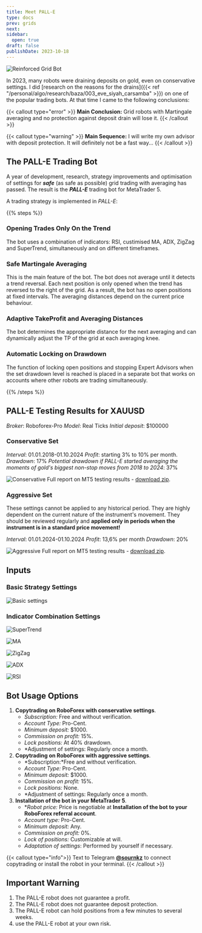 ```yaml
---
title: Meet PALL-E
type: docs
prev: grids
next: 
sidebar:
  open: true
draft: false
publishDate: 2023-10-18
---
```


![Reinforced Grid Bot](/images/personal/050/050.%20palle_logo_200x200.svg)

In 2023, many robots were draining deposits on gold, even on conservative settings. I did [research on the reasons for the drains]({{< ref "/personal/algo/research/baza/003_eve_siyah_carsamba" >}}) on one of the popular trading bots. At that time I came to the following conclusions:

{{< callout type="error" >}}
**Main Conclusion:** Grid robots with Martingale averaging and no protection against deposit drain will lose it. 
{{< /callout >}}

{{< callout type="warning" >}}
**Main Sequence:** I will write my own advisor with deposit protection. It will definitely not be a fast way...
{{< /callout >}}

## The PALL-E Trading Bot

A year of development, research, strategy improvements and optimisation of settings for **_safe_** (as safe as possible) grid trading with averaging has passed. The result is the **_PALL-E_** trading bot for MetaTrader 5.

A trading strategy is implemented in *PALL-E*:

{{% steps %}}

### Opening Trades Only On the Trend
The bot uses a combination of indicators: RSI, custimised MA, ADX, ZigZag and SuperTrend, simultaneously and on different timeframes.

### Safe Martingale Averaging
This is the main feature of the bot. The bot does not average until it detects a trend reversal. Each next position is only opened when the trend has reversed to the right of the grid. As a result, the bot has no open positions at fixed intervals. The averaging distances depend on the current price behaviour.

### Adaptive TakeProfit and Averaging Distances
The bot determines the appropriate distance for the next averaging and can dynamically adjust the TP of the grid at each averaging knee.

### Automatic Locking on Drawdown
The function of locking open positions and stopping Expert Advisors when the set drawdown level is reached is placed in a separate bot that works on accounts where other robots are trading simultaneously. 

{{% /steps %}}

## PALL-E Testing Results for XAUUSD 

*Broker*: Roboforex-Pro 
*Model*: Real Ticks
*Initial deposit*: $100000

### Conservative Set

*Interval*: 01.01.2018-01.10.2024
*Profit*: starting 3% to 10% per month.
*Drawdown*: 17%
*Potential drawdown if PALL-E started averaging the moments of gold's biggest non-stop moves from 2018 to 2024*: 37% 

![Conservative](/images/personal/050/050.%202024-10-01-Conservative-0.03.png)
Full report on MT5 testing results - [download zip](https://github.com/sournk/baza_bot_backtest/blob/main/050/XAUUSD-2024-10-01-Conservative-0.03.zip).

### Aggressive Set

These settings cannot be applied to any historical period. They are highly dependent on the current nature of the instrument's movement. They should be reviewed regularly and **applied only in periods when the instrument is in a standard price movement!**

*Interval*: 01.01.2024-01.10.2024
*Profit*: 13,6% per month
*Drawdown*: 20%

![Aggressive](/images/personal/050/050.%202024-10-01-Aggressive.png)
Full report on MT5 testing results - [download zip](https://github.com/sournk/baza_bot_backtest/blob/main/050/XAUUSD-2024-10-01-Aggressive.zip).

## Inputs

### Basic Strategy Settings
![Basic settings](/images/personal/050/050.%20Inputs-0.png)

### Indicator Combination Settings

![SuperTrend](/images/personal/050/050.%20Inputs-1.png)

![MA](/images/personal/050/050.%20Inputs-2.png)

![ZigZag](/images/personal/050/050.%20Inputs-3.png)

![ADX](/images/personal/050/050.%20Inputs-4.png)

![RSI](/images/personal/050/050.%20Inputs-5.png)

## Bot Usage Options

1. **Copytrading on RoboForex with conservative settings**. 
    - *Subscription:* Free and without verification.
    - *Account Type:* Pro-Cent.
    - *Minimum deposit:* $1000.
    - *Commission on profit:* 15%.
    - *Lock positions:* At 40% drawdown. 
    - *Adjustment of settings: Regularly once a month.
2. **Copytrading on RoboForex with aggressive settings**. 
    - *Subscription:*Free and without verification.
    - *Account Type:* Pro-Cent.
    - *Minimum deposit:* $1000.
    - *Commission on profit:* 15%.
    - *Lock positions:* None.
    - *Adjustment of settings: Regularly once a month.
3. **Installation of the bot in your MetaTrader 5**. 
    - **Robot price:* Price is negotiable at **Installation of the bot to your RoboForex referral account**.
    - *Account type:* Pro-Cent.
    - *Minimum deposit:* Any.
    - *Commission on profit:* 0%.
    - *Lock of positions:* Customizable at will.    
    - *Adaptation of settings*: Performed by yourself if necessary.

{{< callout type="info">}}
Text to Telegram **[@sournkz](https://t.me/sournkz)** to connect copytrading or install the robot in your terminal.
{{< /callout >}}

 ## Important Warning

1. The PALL-E robot does not guarantee a profit.
2. The PALL-E robot does not guarantee deposit protection.
3. The PALL-E robot can hold positions from a few minutes to several weeks.
4. use the PALL-E robot at your own risk.
